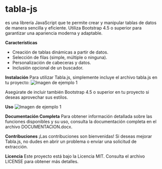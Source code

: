 # tabla-js
es una librería JavaScript que te permite crear y manipular tablas de datos de manera sencilla y eficiente. Utiliza Bootstrap 4.5 o superior para garantizar una apariencia moderna y adaptable.

**Características**
- Creación de tablas dinámicas a partir de datos.
- Selección de filas (simple, múltiple o ninguna).
- Personalización de cabeceras y datos.
- Inclusión opcional de un buscador.

**Instalación**
Para utilizar Tabla.js, simplemente incluye el archivo tabla.js en tu proyecto:
![Imagen de ejemplo 1](./tabla-js/imagenes/ejemplo1.png)

Asegúrate de incluir también Bootstrap 4.5 o superior en tu proyecto si deseas aprovechar sus estilos.

**Uso**
![Imagen de ejemplo 1](./tabla-js/imagenes/ejemplo2.png)

**Documentación Completa**
Para obtener información detallada sobre las funciones disponibles y su uso, consulta la documentación completa en el archivo DOCUMENTACION.docx.

**Contribuciones**
¡Las contribuciones son bienvenidas! Si deseas mejorar Tabla.js, no dudes en abrir un problema o enviar una solicitud de extracción.

**Licencia**
Este proyecto está bajo la Licencia MIT. Consulta el archivo LICENSE para obtener más detalles.
